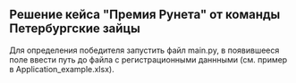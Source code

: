 ## Решение кейса "Премия Рунета" от команды Петербургские зайцы
Для определения победителя запустить файл main.py, в появившееся поле ввести путь до файла с регистрационными даннными (см. пример в Application_example.xlsx).
